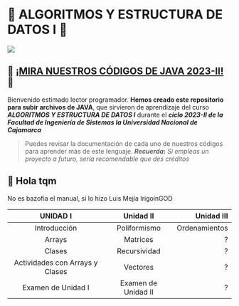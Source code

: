# 🤖 ALGORITMOS Y ESTRUCTURA DE DATOS I 📖
<img src="https://i.imgur.com/aA79zwR.png">

##  🍵 [¡MIRA NUESTROS CÓDIGOS DE JAVA 2023-II!](docs/Info.md) 🍵
Bienvenido estimado lector programador. **Hemos creado este repositorio para subir archivos de JAVA**, que sirvieron de aprendizaje del curso **_ALGORITMOS Y ESTRUCTURA DE DATOS I_** durante el **_ciclo 2023-II de la Facultad de Ingeniería de Sistemas la Universidad Nacional de Cajamarca_** 

> Puedes revisar la documentación de cada uno de nuestros códigos para aprender más de este lenguaje. **_Recuerda_:** _Si empleas un proyecto a futuro, sería recomendable que des créditos_

## 🐒 Hola tqm
No es bazofia el manual, si lo hizo Luis Mejía IrigoínGOD 

|UNIDAD I| Unidad II | Unidad III| 
|:---:|:---:|---:|
|Introducción|Poliformismo|Ordenamientos|
|Arrays|Matrices|?|
|Clases|Recursividad|?
|Actividades con Arrays y Clases|Vectores|?
|Examen de Unidad I|Examen de Unidad II| ?
